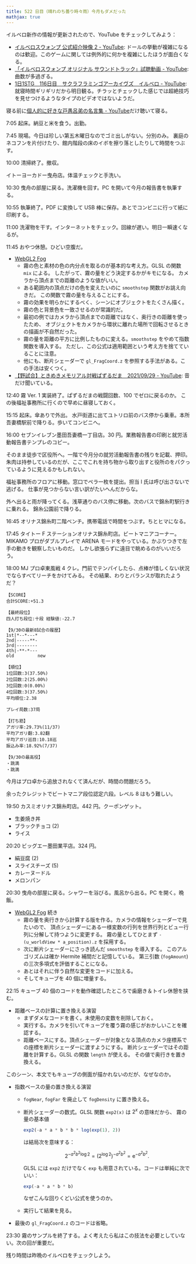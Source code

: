```yaml
---
title: 522 日目（晴れのち曇り時々雨）今月もダメだった
mathjax: true
---
```


イルベロ新作の情報が更新されたので、YouTube をチェックしてみよう：

* [イルベロスウォンプ 公式紹介映像 2 - YouTube](https://www.youtube.com/watch?v=O63BFtcGnSw):
  ドールの挙動が複雑になるのは歓迎。このゲームに関しては例外的に何かを複雑にしたほうが面白くなる。
* [「イルベロスウォンプ オリジナル サウンドトラック」試聴動画 - YouTube](https://www.youtube.com/watch?v=abDg1qXzLeg):
  曲数が多過ぎる。
* [1日1STG　116日目　サクラフラミンゴアーカイヴズ　イルベロ - YouTube](https://www.youtube.com/watch?v=bNG3We6a02E):
  就寝時間ギリギリだから明日観る。チラッとチェックした感じでは超絶技巧を見せつけるようなタイプのビデオではないようだ。

寝る前に[個人的に好きな戸愚呂弟の名言集 - YouTube](https://www.youtube.com/watch?v=ATVmKmdDacs)だけ聴いて寝る。

7:05 起床。納豆と米を食う。出勤。

7:45 現場。今日は珍しい第五木曜日なのでゴミ出しがない。分別のみ。
裏庭のネコフンを片付けたり、館内階段の床のイボを擦り落としたりして時間をつぶす。

10:00 清掃終了。撤収。

イトーヨーカドー曳舟店。体温チェックと手洗い。

10:30 曳舟の部屋に戻る。洗濯機を回す。PC を開いて今月の報告書を執筆する。

10:55 執筆終了。PDF に変換して USB 棒に保存。あとでコンビニに行って紙に印刷する。

11:00 洗濯物を干す。インターネットをチェック。回線が遅い。明日一瞬速くなるが。

11:45 おやつ休憩。ひどい空腹だ。

* [WebGL2 Fog](https://webgl2fundamentals.org/webgl/lessons/webgl-fog.html)
  * 霧の色と素材の色の内分点を取るのが基本的な考え方。GLSL の関数 `mix` による。
    したがって、霧の量をどう決定するかがキモになる。
    カメラから頂点までの距離のような値がいい。
  * ある範囲内の頂点だけの色を変えたいのに `smoothstep` 関数がお誂え向きだ。
    この関数で霧の量を与えることにする。
  * 霧の効果を明らかにするべく、シーンにオブジェクトをたくさん描く。
  * 霧の色と背景色を一致させるのが常識的だ。
  * 最初の例ではカメラから頂点までの距離ではなく、奥行きの距離を使ったため、
    オブジェクトをカメラから環状に離れた場所で回転させるときの描画が不自然だった。
  * 霧の量を距離の平方に比例したものに変える。`smoothstep` をやめて指数関数を導入する。
    ただし、この公式は適用範囲という考え方を捨てていることに注意。
  * 他にも、断片シェーダーで `gl_FragCoord.z` を参照する手法がある。この手法は安くつく。
* [【野試合】ときめきメモリアル対戦ぱずるだま　2021/09/29 - YouTube](https://www.youtube.com/watch?v=Ex36ldM6N7A):
  音だけ聞いている。

12:40 霧 Ver. 1 実装終了。ぱずるだまの戦闘回数、100 でゼロに戻るのか。
この後福祉事務所に行くので早めに昼寝しておく。

15:15 起床。傘ありで外出。
水戸街道に出てユトリロ前のバス停から乗車。本所吾妻橋駅前で降りる。歩いてコンビニへ。

16:00 セブンイレブン墨田吾妻橋一丁目店。30 円。業務報告書の印刷と就労活動報告書テンプレのコピー。

そのまま徒歩で区役所へ。一階で今月分の就労活動報告書の残りを記載、押印。
朱肉は持参しているのだが、ここでこれを持ち物から取り出すと役所のをパクっているように見えるかもしれない。

福祉事務所のフロアに移動。窓口でペラ一枚を提出。担当 I 氏は呼び出さないで逃げる。
仕事が見つからない言い訳がたいへんだからな。

外へ出ると雨が降ってくる。浅草通りのバス停に移動。次のバスで錦糸町駅行きに乗れる。
錦糸公園前で降りる。

16:45 オリナス錦糸町二階ベンチ。携帯電話で時間をつぶす。ちとヒマになる。

17:45 タイトー F ステーションオリナス錦糸町店。ビートマニアコーナー。
MIKAMO プロがダブルプレイで ARENA モードをやっている。かぶりつきで左手の動きを観察したいものだ。
しかし欲張らずに遠目で眺めるのがいいだろう。

18:00 MJ プロ卓東風戦 4 クレ。門前でテンパイしたら、点棒が惜しくない状況でならすべてリーチをかけてみる。
その結果、わりとバランスが取れたようだ？

```text
【SCORE】
合計SCORE:+51.3

【最終段位】
四人打ち段位:十段 経験値:-22.7

【9/30の最新8試合の履歴】
1st|*--*---*
2nd|-----**-
3rd|--------
4th|-**-*---
old         new

【順位】
1位回数:3(37.50%)
2位回数:2(25.00%)
3位回数:0(0.00%)
4位回数:3(37.50%)
平均順位:2.38

プレイ局数:37局

【打ち筋】
アガリ率:29.73%(11/37)
平均アガリ翻:3.82翻
平均アガリ巡目:10.18巡
振込み率:18.92%(7/37)

【9/30の最高役】
・跳満
・跳満
```

今月はプロ卓から追放されなくて済んだが、時間の問題だろう。

余ったクレジットでビートマニア段位認定六段。レベル 8 はもう難しい。

19:50 カスミオリナス錦糸町店。442 円。クーポンゲット。

* 生姜焼き丼
* ブラックチョコ (2)
* ライス

20:20 ビッグエー墨田業平店。324 円。

* 絹豆腐 (2)
* スライスチーズ (5)
* カレーヌードル
* メロンパン

20:30 曳舟の部屋に戻る。シャワーを浴びる。風呂から出る。PC を開く。晩飯。

* [WebGL2 Fog](https://webgl2fundamentals.org/webgl/lessons/webgl-fog.html) 続き
  * 霧の量を奥行きから計算する版を作る。カメラの情報をシェーダーで見たいので、
    頂点シェーダーにある一様変数の行列を世界行列とビュー行列に分解して持つように変更する。
    霧の量としてひとまず `-(u_worldView * a_position).z` を採用する。
  * 次に断片シェーダーにさっき読んだ `smoothstep` を導入する。
    このアルゴリズムは確か Hermite 補間だと記憶している。
    第三引数 (`fogAmount`) の三次多項式を評価することになる。
  * あとはそれに伴う自然な変更をコードに加える。
  * そしてキューブを 40 個に増量する。

22:15 キューブ 40 個のコードを動作確認したところで歯磨き＆トイレ休憩を挟む。

* 距離ベースの計算に置き換える演習
  * まずダメなコードを書く。未使用の変数を削除しておく。
  * 実行する。カメラを引いてキューブを覆う霧の感じがおかしいことを確認する。
  * 距離ベースにする。頂点シェーダーが対象となる頂点のカメラ座標系での座標を断片シェーダーに渡すようにする。
    断片シェーダーではその距離を計算する。GLSL の関数 `length` が使える。
    その値で奥行きを置き換える。

このシーン、本文でもキューブの側面が描かれないのだが、なぜなのか。

* 指数ベースの量の置き換える演習
  * `fogNear`, `fogFar` を廃止して `fogDensity` に置き換える。
  * 断片シェーダーの数式。GLSL 関数 `exp2(x)` は ${2^x}$ の意味だから、
    霧の量の基本値

    ```javascript
    exp2(-a * a * b * b * log(exp(1), 2))
    ```

    は結局次を意味する：

    $$2^{-a^2 b^2 \log{2} } = \left(2^{\log{2} }\right)^{-a^2 b^2} =  \mathrm{e}^{-a^2 b^2}.$$

    GLSL には `exp2` だけでなく `exp` も用意されている。コードは単純に次でいい：

    ```javascript
    exp(-a * a * b * b)
    ```

    なぜこんな回りくどい公式を使うのか。

  * 実行して結果を見る。
* 最後の `gl_FragCoord.z` のコードは省略。

23:30 霧のサンプルを終了する。よく考えたら私はこの技法を必要としていない。次の回が重要だ。

残り時間は昨晩のイルベロをチェックしよう。
